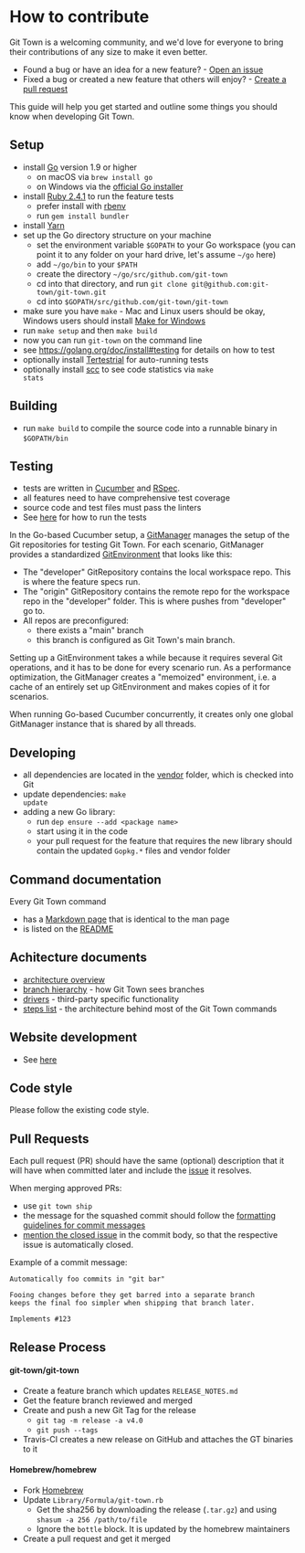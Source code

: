 # How to contribute

Git Town is a welcoming community, and we'd love for everyone to bring their
contributions of any size to make it even better.

- Found a bug or have an idea for a new feature? -
  [Open an issue](https://github.com/git-town/git-town/issues/new)
- Fixed a bug or created a new feature that others will enjoy? -
  [Create a pull request](https://help.github.com/articles/using-pull-requests/)

This guide will help you get started and outline some things you should know
when developing Git Town.

## Setup

- install [Go](https://golang.org) version 1.9 or higher
  - on macOS via `brew install go`
  - on Windows via the [official Go installer](https://golang.org/dl)
- install [Ruby 2.4.1](https://www.ruby-lang.org/en/documentation/installation)
  to run the feature tests
  - prefer install with [rbenv](https://github.com/sstephenson/rbenv)
  - run `gem install bundler`
- install [Yarn](https://yarnpkg.com/)
- set up the Go directory structure on your machine
  - set the environment variable `$GOPATH` to your Go workspace (you can point
    it to any folder on your hard drive, let's assume `~/go` here)
  - add `~/go/bin` to your `$PATH`
  - create the directory `~/go/src/github.com/git-town`
  - cd into that directory, and run
    `git clone git@github.com:git-town/git-town.git`
  - cd into `$GOPATH/src/github.com/git-town/git-town`
- make sure you have `make` - Mac and Linux users should be okay, Windows users
  should install
  [Make for Windows](http://gnuwin32.sourceforge.net/packages/make.htm)
- run <code textrun="verify-make-command">make setup</code> and then
  <code textrun="verify-make-command">make build</code>
- now you can run `git-town` on the command line
- see https://golang.org/doc/install#testing for details on how to test
- optionally install
  [Tertestrial](https://github.com/git-town/tertestrial-server) for auto-running
  tests
- optionally install [scc](https://github.com/boyter/scc) to see code statistics
  via <code textrun="verify-make-command">make stats</code>

## Building

- run <code textrun="verify-make-command">make build</code> to compile the
  source code into a runnable binary in `$GOPATH/bin`

## Testing

- tests are written in [Cucumber](https://cucumber.io) and
  [RSpec](https://rspec.info).
- all features need to have comprehensive test coverage
- source code and test files must pass the linters
- See [here](./documentation/development/testing.md) for how to run the tests

In the Go-based Cucumber setup, a [GitManager](test/git_manager.go) manages the
setup of the Git repositories for testing Git Town. For each scenario,
GitManager provides a standardized [GitEnvironment](test/git_environment.go)
that looks like this:

- The "developer" GitRepository contains the local workspace repo. This is where
  the feature specs run.
- The "origin" GitRepository contains the remote repo for the workspace repo in
  the "developer" folder. This is where pushes from "developer" go to.
- All repos are preconfigured:
  - there exists a "main" branch
  - this branch is configured as Git Town's main branch.

Setting up a GitEnvironment takes a while because it requires several Git
operations, and it has to be done for every scenario run. As a performance
optimization, the GitManager creates a "memoized" environment, i.e. a cache of
an entirely set up GitEnvironment and makes copies of it for scenarios.

When running Go-based Cucumber concurrently, it creates only one global
GitManager instance that is shared by all threads.

## Developing

- all dependencies are located in the [vendor](vendor) folder, which is checked
  into Git
- update dependencies: <code textrun="verify-make-command">make update</code>
- adding a new Go library:
  - run `dep ensure --add <package name>`
  - start using it in the code
  - your pull request for the feature that requires the new library should
    contain the updated `Gopkg.*` files and vendor folder

## Command documentation

Every Git Town command

- has a [Markdown page](./documentation/commands) that is identical to the man
  page
- is listed on the [README](./README.md)

## Achitecture documents

- [architecture overview](./documentation/development/architecture.md)
- [branch hierarchy](./documentation/development/branch_hierarchy.md) - how Git
  Town sees branches
- [drivers](./documentation/development/drivers.md) - third-party specific
  functionality
- [steps list](./documentation/development/steps_list.md) - the architecture
  behind most of the Git Town commands

## Website development

- See [here](./documentation/development/website.md)

## Code style

Please follow the existing code style.

## Pull Requests

Each pull request (PR) should have the same (optional) description that it will
have when committed later and include the
[issue](https://github.com/git-town/git-town/issues) it resolves.

When merging approved PRs:

- use `git town ship`
- the message for the squashed commit should follow the
  [formatting guidelines for commit messages](http://tbaggery.com/2008/04/19/a-note-about-git-commit-messages.html)
- [mention the closed issue](https://help.github.com/articles/closing-issues-via-commit-messages)
  in the commit body, so that the respective issue is automatically closed.

Example of a commit message:

```
Automatically foo commits in "git bar"

Fooing changes before they get barred into a separate branch
keeps the final foo simpler when shipping that branch later.

Implements #123
```

## Release Process

#### git-town/git-town

- Create a feature branch which updates `RELEASE_NOTES.md`
- Get the feature branch reviewed and merged
- Create and push a new Git Tag for the release
  - `git tag -m release -a v4.0`
  - `git push --tags`
- Travis-CI creates a new release on GitHub and attaches the GT binaries to it

#### Homebrew/homebrew

- Fork [Homebrew](https://github.com/Homebrew/homebrew)
- Update `Library/Formula/git-town.rb`
  - Get the sha256 by downloading the release (`.tar.gz`) and using
    `shasum -a 256 /path/to/file`
  - Ignore the `bottle` block. It is updated by the homebrew maintainers
- Create a pull request and get it merged
